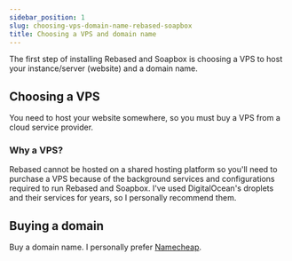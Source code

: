 ```yaml
---
sidebar_position: 1
slug: choosing-vps-domain-name-rebased-soapbox
title: Choosing a VPS and domain name
---
```


The first step of installing Rebased and Soapbox is choosing a VPS to host your instance/server (website) and a domain name.

## Choosing a VPS

You need to host your website somewhere, so you must buy a VPS from a cloud service provider. 

### Why a VPS?

Rebased cannot be hosted on a shared hosting platform so you'll need to purchase a VPS because of the background services and configurations required to run Rebased and Soapbox. I've used DigitalOcean's droplets and their services for years, so I personally recommend them.

## Buying a domain

Buy a domain name. I personally prefer [Namecheap](https://namecheap.com/).